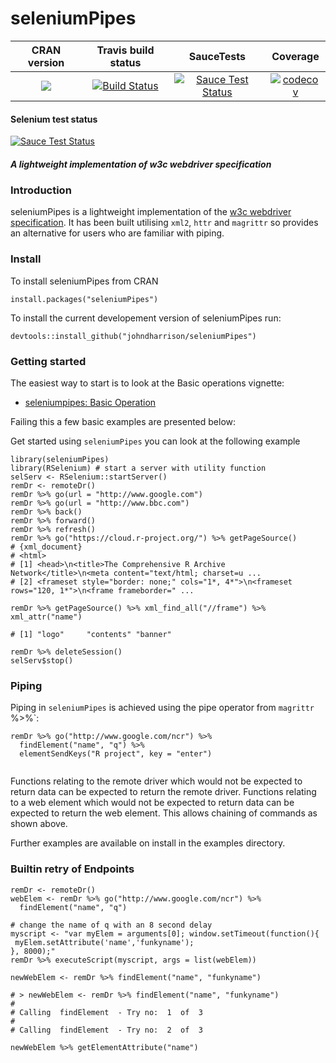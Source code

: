 seleniumPipes
==========================
| CRAN version       | Travis build status    | SauceTests  | Coverage |
| :-------------: |:-------------:|:-------------:|:-------------:|
| [![](http://www.r-pkg.org/badges/version/seleniumPipes)](https://CRAN.R-project.org/package=seleniumPipes) | [![Build Status](https://travis-ci.org/johndharrison/seleniumPipes.svg?branch=master)](https://travis-ci.org/johndharrison/seleniumPipes) | [![Sauce Test Status](https://saucelabs.com/buildstatus/seleniumPipes)](https://saucelabs.com/u/seleniumPipes) | [![codecov](https://codecov.io/gh/johndharrison/seleniumPipes/branch/master/graph/badge.svg)](https://codecov.io/gh/johndharrison/seleniumPipes)|


 

#### Selenium test status


[![Sauce Test Status](https://saucelabs.com/browser-matrix/seleniumPipes.svg)](https://saucelabs.com/u/seleniumPipes)

##### *A lightweight implementation of w3c webdriver specification*

### Introduction

seleniumPipes is a lightweight implementation of the [w3c webdriver specification](https://w3c.github.io/webdriver/webdriver-spec.html).
It has been built utilising `xml2`, `httr` and `magrittr` so provides an alternative for users who are familiar with piping.

### Install

To install seleniumPipes from CRAN

```
install.packages("seleniumPipes")
```


To install the current developement version of seleniumPipes run:

```
devtools::install_github("johndharrison/seleniumPipes")
```

### Getting started

The easiest way to start is to look at the Basic operations vignette:

* [seleniumpipes: Basic Operation](http://rpubs.com/johndharrison/seleniumPipes-basic)

Failing this a few basic examples are presented below:

Get started using `seleniumPipes` you can look at the following example

```
library(seleniumPipes)
library(RSelenium) # start a server with utility function
selServ <- RSelenium::startServer()
remDr <- remoteDr()
remDr %>% go(url = "http://www.google.com")
remDr %>% go(url = "http://www.bbc.com")
remDr %>% back()
remDr %>% forward()
remDr %>% refresh()
remDr %>% go("https://cloud.r-project.org/") %>% getPageSource()
# {xml_document}
# <html>
# [1] <head>\n<title>The Comprehensive R Archive Network</title>\n<meta content="text/html; charset=u ...
# [2] <frameset style="border: none;" cols="1*, 4*">\n<frameset rows="120, 1*">\n<frame frameborder=" ...

remDr %>% getPageSource() %>% xml_find_all("//frame") %>% xml_attr("name")
 
# [1] "logo"     "contents" "banner"  

remDr %>% deleteSession()
selServ$stop()
```

### Piping

Piping in `seleniumPipes` is achieved using the pipe operator from `magrittr `%>%`:

```
remDr %>% go("http://www.google.com/ncr") %>% 
  findElement("name", "q") %>% 
  elementSendKeys("R project", key = "enter")
  
```

Functions relating to the remote driver which would not be expected to return data can
be expected to return the remote driver. Functions relating to a web element which would not be expected to return data can be expected to return the web element. This allows chaining of commands as shown above.

Further examples are available on install in the examples directory.

### Builtin retry of Endpoints

```
remDr <- remoteDr()
webElem <- remDr %>% go("http://www.google.com/ncr") %>% 
  findElement("name", "q")

# change the name of q with an 8 second delay
myscript <- "var myElem = arguments[0]; window.setTimeout(function(){
 myElem.setAttribute('name','funkyname');
}, 8000);"
remDr %>% executeScript(myscript, args = list(webElem))

newWebElem <- remDr %>% findElement("name", "funkyname")

# > newWebElem <- remDr %>% findElement("name", "funkyname")
# 
# Calling  findElement  - Try no:  1  of  3 
# 
# Calling  findElement  - Try no:  2  of  3 

newWebElem %>% getElementAttribute("name")
```
